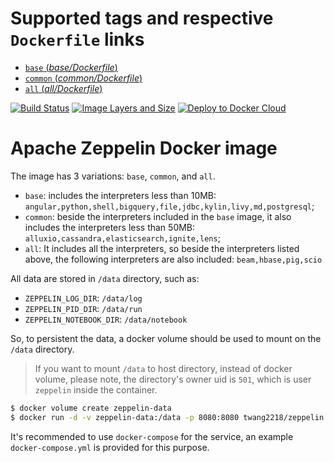 # Supported tags and respective `Dockerfile` links

- [`base` (*base/Dockerfile*)](https://github.com/twang2218/docker-zeppelin/blob/master/base/Dockerfile)
- [`common` (*common/Dockerfile*)](https://github.com/twang2218/docker-zeppelin/blob/master/common/Dockerfile)
- [`all` (*all/Dockerfile*)](https://github.com/twang2218/docker-zeppelin/blob/master/all/Dockerfile)

[![Build Status](https://travis-ci.org/twang2218/docker-zeppelin.svg?branch=master)](https://travis-ci.org/twang2218/docker-zeppelin)
[![Image Layers and Size](https://images.microbadger.com/badges/image/twang2218/docker-zeppelin.svg)](http://microbadger.com/images/twang2218/docker-zeppelin)
[![Deploy to Docker Cloud](https://files.cloud.docker.com/images/deploy-to-dockercloud.svg)](https://cloud.docker.com/stack/deploy/?repo=https://github.com/twang2218/docker-zeppelin)

# Apache Zeppelin Docker image

The image has 3 variations: `base`, `common`, and `all`.

* `base`: includes the interpreters less than 10MB: `angular,python,shell,bigquery,file,jdbc,kylin,livy,md,postgresql`;
* `common`: beside the interpreters included in the `base` image, it also includes the interpreters less than 50MB: `alluxio,cassandra,elasticsearch,ignite,lens`;
* `all`: It includes all the interpreters, so beside the interpreters listed above, the following interpreters are also included: `beam,hbase,pig,scio`

All data are stored in `/data` directory, such as:

* `ZEPPELIN_LOG_DIR`: `/data/log`
* `ZEPPELIN_PID_DIR`: `/data/run`
* `ZEPPELIN_NOTEBOOK_DIR`: `/data/notebook`

So, to persistent the data, a docker volume should be used to mount on the `/data` directory.

> If you want to mount `/data` to host directory, instead of docker volume, please note, the directory's owner uid is `501`, which is user `zeppelin` inside the container.

```bash
$ docker volume create zeppelin-data
$ docker run -d -v zeppelin-data:/data -p 8080:8080 twang2218/zeppelin:common
```

It's recommended to use `docker-compose` for the service, an example `docker-compose.yml` is provided for this purpose.
